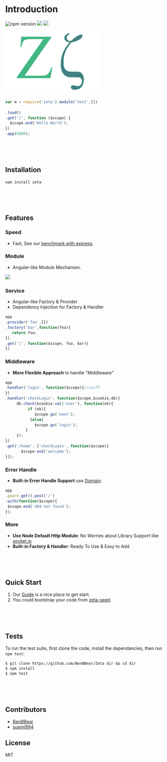 

# Introduction

![npm version](https://badge.fury.io/js/zeta.svg)
![](https://travis-ci.org/BenBBear/Zeta.svg)
![](https://coveralls.io/repos/BenBBear/Zeta/badge.png)

![logo](https://raw.githubusercontent.com/BenBBear/Zeta/dev/logo.png) 


```javascript
var m = require('zeta').module('test',[])

.load()
.get('/', function ($scope) {
  $scope.end('Hello World');
})
.app(8000);
```

<br><br><br>

## Installation

```shell
npm install zeta
```

<br><br><br>

## Features


### Speed
- Fast, See our [benchmark with express](https://github.com/BenBBear/Zeta-benchmark).

### Module
- Angular-like Module Mechanism.


![](http://zetajs.io/img/module.png)



### Service

- Angular-like Factory & Provider
- Dependency Injection for Factory & Handler

```javascript
app
.provider('foo',{})
.factory('bar',function(foo){
   return foo; 
})
.get('/', function($scope, foo, bar){
})
```


### Middleware



- **More Flexible Approach** to handle "Middleware"

```javascript
app
.handler('login', function($scope){//stuff
})
.handler('checkLogin', function($scope,$cookie,db){
     db.check($cookie.val('user'), function(ok){
          if (ok){
             $scope.go('next'); 
           }else{
             $scope.go('login');
         }         
     });
})
.get('/home', ['checkLogin', function($scope){
       $scope.end('welcome');
}]);
```


### Error Handle


- **Built-in Error Handle Support** use [Domain](http://nodejs.org/api/domain.html): 

```javascript
app
.guard.get().post('/') 
.with(function($scope){
 $scope.end('404 not found'); 
});
```


### More

- **Use Node Default Http Module**: No Worries about Library Support like [socket.io](http://socket.io)
- **Built-in Factory & Handler**: Ready To Use & Easy to Add 


<br><br><br>

## Quick Start

1. Our [Guide](http://zetajs.io/guide/1.Introduction.html) is a nice place to get start.
2. You could bootstrap your code from [zeta-seed](https://github.com/cloud-bear/zeta-seed).

<br><br><br>

## Tests

To run the test suite, first clone the code, install the dependancies, then run `npm test`:

```shell
$ git clone https://github.com/BenBBear/Zeta dir && cd dir
$ npm install
$ npm test
```

<br><br><br>

## Contributors



- [BenBBear](https://github.com/BenBBear/)
- [suemi994](https://github.com/suemi994/)


## License

MIT
